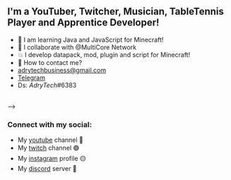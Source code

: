 ## I'm a YouTuber, Twitcher, Musician, TableTennis Player and Apprentice Developer!
- 🌱 I am learning Java and JavaScript for Minecraft!
- 👯 I collaborate with @MultiCore Network
- 💥 I develop datapack, mod, plugin and script for Minecraft!
- 💬 How to contact me?
 - adrytechbusiness@gmail.com
 - [Telegram]
 - Ds: _AdryTech_#6383
<br />
-->
<br />

### Connect with my social:

- My [youtube] channel 🔴
- My [twitch] channel 🟣
- My [instagram] profile 🟡
- My [discord] server 🔵

<br />
<br />

[youtube]: https://www.youtube.com/channel/UCBIPLy1cDh0Z-mpIZYpz5Ew
[instagram]:https://www.twitch.tv/adrytechyt
[discord]: https://discord.gg/QUFyWpbMre
[twitch]: https://www.twitch.tv/adrytechyt
[telegram]: https://t.me/AdryTechYT
